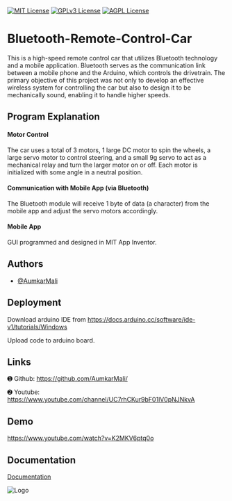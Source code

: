 


[![MIT License](https://img.shields.io/badge/License-MIT-green.svg)](https://choosealicense.com/licenses/mit/)
[![GPLv3 License](https://img.shields.io/badge/License-GPL%20v3-yellow.svg)](https://opensource.org/licenses/)
[![AGPL License](https://img.shields.io/badge/license-AGPL-blue.svg)](http://www.gnu.org/licenses/agpl-3.0)


# Bluetooth-Remote-Control-Car


This is a high-speed remote control car that utilizes Bluetooth technology and a mobile application. Bluetooth serves as the communication link between a mobile phone and the Arduino, which controls the drivetrain. The primary objective of this project was not only to develop an effective wireless system for controlling the car but also to design it to be mechanically sound, enabling it to handle higher speeds.

## Program Explanation

#### Motor Control
The car uses a total of 3 motors, 1 large DC motor to spin the wheels, a large servo motor to control steering, and a small 9g servo to act as a mechanical relay and turn the larger motor on or off. Each motor is initialized with some angle in a neutral position.

#### Communication with Mobile App (via Bluetooth)
The Bluetooth module will receive 1 byte of data (a character) from the mobile app and adjust the servo motors accordingly.

#### Mobile App
GUI programmed and designed in MIT App Inventor.


## Authors

- [@AumkarMali](https://www.github.com/AumkarMali)


## Deployment

Download arduino IDE from https://docs.arduino.cc/software/ide-v1/tutorials/Windows

Upload code to arduino board.
## Links

➊ Github: https://github.com/AumkarMali/

➋ Youtube: https://www.youtube.com/channel/UC7rhCKur9bF01lV0pNJNkvA
## Demo

https://www.youtube.com/watch?v=K2MKV6ptq0o


## Documentation

[Documentation](https://docs.arduino.cc)


![Logo](https://www.vectorlogo.zone/logos/arduino/arduino-ar21.png)

